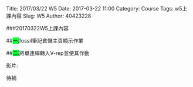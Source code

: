 Title: 2017/03/22 W5
Date: 2017-03-22 11:00
Category: Course
Tags: w5上課內容
Slug: W5
Author: 40423228

###20170322W5上課內容

<!-- PELICAN_END_SUMMARY -->

##<span style="background-color: #00ff37">一.</span>fossil筆記倉儲主頁顯示作業

##<span style="background-color: #00ff37">二.</span>將單連桿轉入V-rep並使其作動


影片:

待補